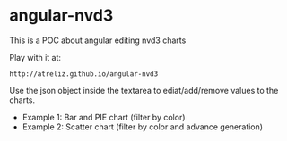 angular-nvd3
============

This is a POC about angular editing nvd3 charts


Play with it at:


	http://atreliz.github.io/angular-nvd3
	
Use the json object inside the textarea to ediat/add/remove values to the charts.

- Example 1: Bar and PIE chart (filter by color)
- Example 2: Scatter chart (filter by color and advance generation)